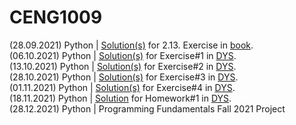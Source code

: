# CENG1009

(28.09.2021) Python | [Solution(s)](https://github.com/younver/CENG1009/blob/main/expression_solver.py) for 2.13. Exercise in [book](https://runestone.academy/runestone/books/published/thinkcspy/SimplePythonData/Exercises.html). <br>
(06.10.2021) Python | [Solution(s)](https://github.com/younver/CENG1009/blob/main/06102021.py) for Exercise#1 in [DYS](https://dys.mu.edu.tr/course/view.php?id=19418#section-2). <br>
(13.10.2021) Python | [Solution(s)](https://github.com/younver/CENG1009/blob/main/13102021.py) for Exercise#2 in [DYS](https://dys.mu.edu.tr/course/view.php?id=19418#section-3). <br>
(28.10.2021) Python | [Solution(s)](https://github.com/younver/CENG1009/tree/main/exercise_3) for Exercise#3 in [DYS](https://dys.mu.edu.tr/course/view.php?id=19418#section-5).<br>
(01.11.2021) Python | [Solution(s)](https://github.com/younver/CENG1009/tree/main/exercise_4) for Exercise#4 in [DYS](https://dys.mu.edu.tr/course/view.php?id=19418#section-6).<br>
(18.11.2021) Python | [Solution](https://github.com/younver/CENG1009/tree/main/homework1.py) for Homework#1 in [DYS](https://dys.mu.edu.tr/course/view.php?id=19418).<br>
(28.12.2021) Python | Programming Fundamentals Fall 2021 Project<br>
